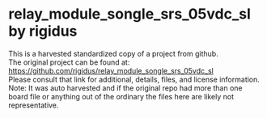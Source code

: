 
# relay_module_songle_srs_05vdc_sl by rigidus  
This is a harvested standardized copy of a project from github.  
The original project can be found at:  
https://github.com/rigidus/relay_module_songle_srs_05vdc_sl  
Please consult that link for additional, details, files, and license information.  
Note: It was auto harvested and if the original repo had more than one board file or anything out of the ordinary the files here are likely not representative.  
    
